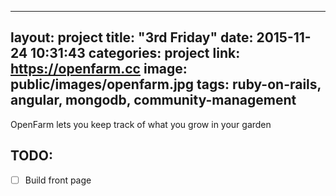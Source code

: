 
---
layout: project
title:  "3rd Friday"
date:   2015-11-24 10:31:43
categories: project
link: https://openfarm.cc
image: public/images/openfarm.jpg
tags: ruby-on-rails, angular, mongodb, community-management
---
OpenFarm lets you keep track of what you grow in your garden

## TODO:

* [ ] Build front page
